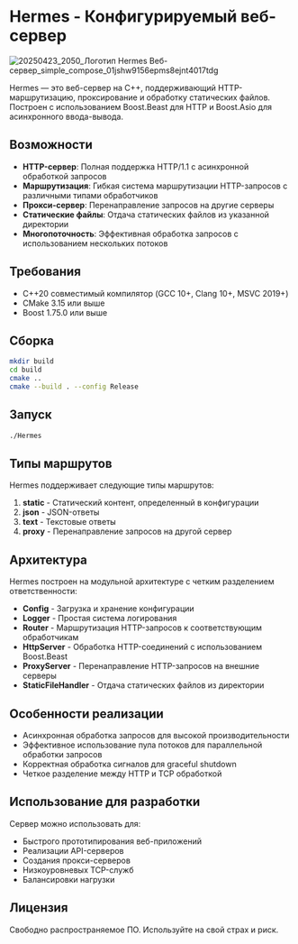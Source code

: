 # Hermes - Конфигурируемый веб-сервер

![20250423_2050_Логотип Hermes Веб-сервер_simple_compose_01jshw9156epms8ejnt4017tdg](https://github.com/user-attachments/assets/d2a5c573-1755-460e-ab97-c88cf96e9bde)

Hermes — это веб-сервер на C++, поддерживающий HTTP-маршрутизацию, проксирование и обработку статических файлов. Построен с использованием Boost.Beast для HTTP и Boost.Asio для асинхронного ввода-вывода.

## Возможности

- **HTTP-сервер**: Полная поддержка HTTP/1.1 с асинхронной обработкой запросов
- **Маршрутизация**: Гибкая система маршрутизации HTTP-запросов с различными типами обработчиков
- **Прокси-сервер**: Перенаправление запросов на другие серверы
- **Статические файлы**: Отдача статических файлов из указанной директории
- **Многопоточность**: Эффективная обработка запросов с использованием нескольких потоков

## Требования

- C++20 совместимый компилятор (GCC 10+, Clang 10+, MSVC 2019+)
- CMake 3.15 или выше
- Boost 1.75.0 или выше

## Сборка

```bash
mkdir build
cd build
cmake ..
cmake --build . --config Release
```

## Запуск

```bash
./Hermes
```

## Типы маршрутов

Hermes поддерживает следующие типы маршрутов:

1. **static** - Статический контент, определенный в конфигурации
2. **json** - JSON-ответы
3. **text** - Текстовые ответы
4. **proxy** - Перенаправление запросов на другой сервер

## Архитектура

Hermes построен на модульной архитектуре с четким разделением ответственности:

- **Config** - Загрузка и хранение конфигурации
- **Logger** - Простая система логирования
- **Router** - Маршрутизация HTTP-запросов к соответствующим обработчикам
- **HttpServer** - Обработка HTTP-соединений с использованием Boost.Beast
- **ProxyServer** - Перенаправление HTTP-запросов на внешние серверы
- **StaticFileHandler** - Отдача статических файлов из директории

## Особенности реализации

- Асинхронная обработка запросов для высокой производительности
- Эффективное использование пула потоков для параллельной обработки запросов
- Корректная обработка сигналов для graceful shutdown
- Четкое разделение между HTTP и TCP обработкой

## Использование для разработки

Сервер можно использовать для:
- Быстрого прототипирования веб-приложений
- Реализации API-серверов
- Создания прокси-серверов
- Низкоуровневых TCP-служб
- Балансировки нагрузки

## Лицензия

Свободно распространяемое ПО. Используйте на свой страх и риск.

